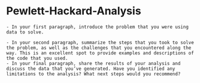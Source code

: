 # Pewlett-Hackard-Analysis


    - In your first paragraph, introduce the problem that you were using data to solve.
    
    - In your second paragraph, summarize the steps that you took to solve the problem, as well as the challenges that you encountered along the way. This is an excellent spot to provide examples and descriptions of the code that you used.
    - In your final paragraph, share the results of your analysis and discuss the data that you’ve generated. Have you identified any limitations to the analysis? What next steps would you recommend?
